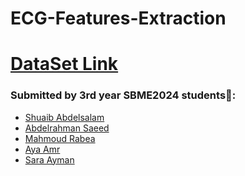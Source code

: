 # ECG-Features-Extraction

# [DataSet Link](https://physionet.org/content/apnea-ecg/1.0.0/)

<div id='team'>
  
### Submitted by 3rd year SBME2024 students💉:
* [Shuaib Abdelsalam](https://github.com/ShuaibSaleh)
* [Abdelrahman Saeed](https://github.com/Abdelrahman-Yousef) 
* [Mahmoud Rabea](https://github.com/MahmoudRabea13)
* [Aya Amr](https://github.com/ayaamrr) 
* [Sara Ayman](https://github.com/SaraElwatany) 
</div>
